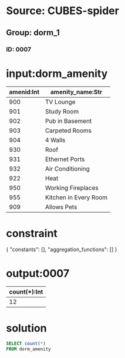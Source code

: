 # Source: CUBES-spider
## Group: dorm_1
### ID: 0007

# input:dorm_amenity

| amenid:Int | amenity_name:Str |
|---|---|
| 900 | TV Lounge |
| 901 | Study Room |
| 902 | Pub in Basement |
| 903 | Carpeted Rooms |
| 904 | 4 Walls |
| 930 | Roof |
| 931 | Ethernet Ports |
| 932 | Air Conditioning |
| 922 | Heat |
| 950 | Working Fireplaces |
| 955 | Kitchen in Every Room |
| 909 | Allows Pets |

# constraint

{
  "constants": [],
  "aggregation_functions": []
}

# output:0007

| count(*):Int |
|---|
| 12 |

# solution

```sql
SELECT count(*)
FROM dorm_amenity
```
